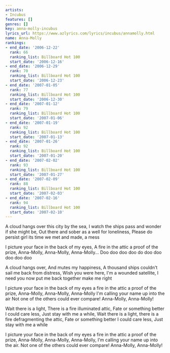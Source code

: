 ```yaml
---
artists:
- Incubus
features: []
genres: []
key: anna-molly-incubus
lyrics_url: https://www.azlyrics.com/lyrics/incubus/annamolly.html
name: Anna-Molly
rankings:
- end_date: '2006-12-22'
  rank: 66
  ranking_list: Billboard Hot 100
  start_date: '2006-12-16'
- end_date: '2006-12-29'
  rank: 70
  ranking_list: Billboard Hot 100
  start_date: '2006-12-23'
- end_date: '2007-01-05'
  rank: 77
  ranking_list: Billboard Hot 100
  start_date: '2006-12-30'
- end_date: '2007-01-12'
  rank: 79
  ranking_list: Billboard Hot 100
  start_date: '2007-01-06'
- end_date: '2007-01-19'
  rank: 92
  ranking_list: Billboard Hot 100
  start_date: '2007-01-13'
- end_date: '2007-01-26'
  rank: 92
  ranking_list: Billboard Hot 100
  start_date: '2007-01-20'
- end_date: '2007-02-02'
  rank: 93
  ranking_list: Billboard Hot 100
  start_date: '2007-01-27'
- end_date: '2007-02-09'
  rank: 88
  ranking_list: Billboard Hot 100
  start_date: '2007-02-03'
- end_date: '2007-02-16'
  rank: 94
  ranking_list: Billboard Hot 100
  start_date: '2007-02-10'
---
```


A cloud hangs over this city by the sea,
I watch the ships pass and wonder if she might be,
Out there and sober as a well for loneliness,
Please do persist girl its time we met and made, a mess

I picture your face in the back of my eyes,
A fire in the attic a proof of the prize,
Anna-Molly, Anna-Molly, Anna-Molly...
Doo doo doo doo do doo doo doo doo doo

A cloud hangs over,
And mutes my happiness,
A thousand ships couldn't sail me back from distress,
Wish you were here,
I'm a wounded satellite,
I need you now put me back together make me right

I picture your face in the back of my eyes a fire in the attic a proof of the prize,
Anna-Molly, Anna-Molly, Anna-Molly
I'm calling your name up into the air
Not one of the others could ever compare!
Anna-Molly, Anna-Molly!

Wait there is a light,
There is a fire illuminated attic,
Fate or something better I could care less,
Just stay with me a while,
Wait there is a light, there is a fire defragmenting the attic,
Fate or something better I could care less,
Just stay with me a while

I picture your face in the back of my eyes a fire in the attic a proof of the prize,
Anna-Molly, Anna-Molly, Anna-Molly,
I'm calling your name up into the air.
Not one of the others could ever compare!
Anna-Molly, Anna-Molly!



